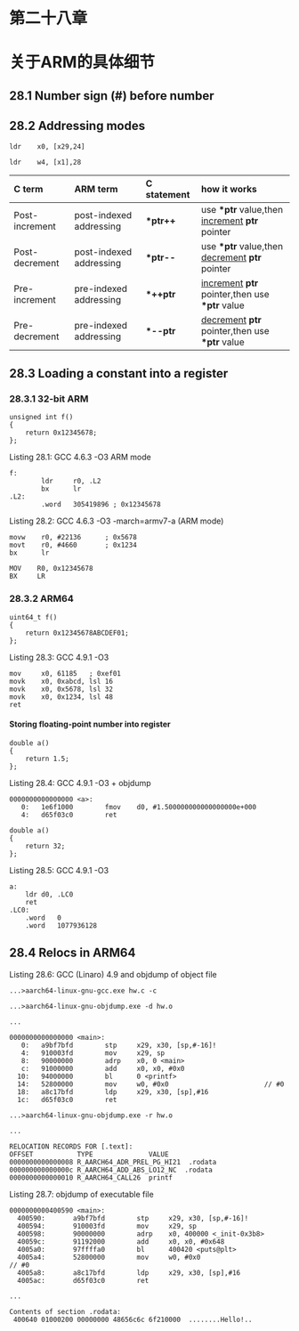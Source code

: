 # 第二十八章
# 关于ARM的具体细节
## 28.1 Number sign (#) before number


## 28.2 Addressing modes

`ldr	x0, [x29,24]`


`ldr	w4, [x1],28`

C term         | ARM term                | C statement | how it works
:--------------|:------------------------|:------------|:--------------
Post-increment | post-indexed addressing | **\*ptr++** | use **\*ptr** value,then [increment](../Glossary.md) **ptr** pointer
Post-decrement | post-indexed addressing | **\*ptr--** | use **\*ptr** value,then [decrement](../Glossary.md) **ptr** pointer
Pre-increment  | pre-indexed addressing  | **\*++ptr** | [increment](../Glossary.md) **ptr** pointer,then use **\*ptr** value
Pre-decrement  | pre-indexed addressing  | **\*--ptr** | [decrement](../Glossary.md) **ptr** pointer,then use **\*ptr** value

## 28.3 Loading a constant into a register
### 28.3.1 32-bit ARM

```
unsigned int f()
{
	return 0x12345678;
};
```
Listing 28.1: GCC 4.6.3 -O3 ARM mode
```
f:
        ldr     r0, .L2
        bx      lr
.L2:
        .word   305419896 ; 0x12345678
```


Listing 28.2: GCC 4.6.3 -O3 -march=armv7-a (ARM mode)
```
movw    r0, #22136      ; 0x5678
movt    r0, #4660       ; 0x1234
bx      lr
```



```
MOV    R0, 0x12345678
BX     LR
```

### 28.3.2 ARM64

```
uint64_t f()
{
	return 0x12345678ABCDEF01;
};
```

Listing 28.3: GCC 4.9.1 -O3
```
mov	    x0, 61185   ; 0xef01
movk	x0, 0xabcd, lsl 16
movk	x0, 0x5678, lsl 32
movk	x0, 0x1234, lsl 48
ret
```

#### Storing floating-point number into register

```
double a()
{
	return 1.5;
};
```
Listing 28.4: GCC 4.9.1 -O3 + objdump
```
0000000000000000 <a>:
   0:   1e6f1000        fmov    d0, #1.500000000000000000e+000
   4:   d65f03c0        ret
```


```
double a()
{
	return 32;
};
```
Listing 28.5: GCC 4.9.1 -O3
```
a:
	ldr	d0, .LC0
	ret
.LC0:
	.word	0
	.word	1077936128
```


## 28.4 Relocs in ARM64

Listing 28.6: GCC (Linaro) 4.9 and objdump of object file
```
...>aarch64-linux-gnu-gcc.exe hw.c -c

...>aarch64-linux-gnu-objdump.exe -d hw.o

...

0000000000000000 <main>:
   0:   a9bf7bfd        stp     x29, x30, [sp,#-16]!
   4:   910003fd        mov     x29, sp
   8:   90000000        adrp    x0, 0 <main>
   c:   91000000        add     x0, x0, #0x0
  10:   94000000        bl      0 <printf>
  14:   52800000        mov     w0, #0x0                        // #0
  18:   a8c17bfd        ldp     x29, x30, [sp],#16
  1c:   d65f03c0        ret

...>aarch64-linux-gnu-objdump.exe -r hw.o

...

RELOCATION RECORDS FOR [.text]:
OFFSET           TYPE              VALUE
0000000000000008 R_AARCH64_ADR_PREL_PG_HI21  .rodata
000000000000000c R_AARCH64_ADD_ABS_LO12_NC  .rodata
0000000000000010 R_AARCH64_CALL26  printf
```

Listing 28.7: objdump of executable file
```
0000000000400590 <main>:
  400590:       a9bf7bfd        stp     x29, x30, [sp,#-16]!
  400594:       910003fd        mov     x29, sp
  400598:       90000000        adrp    x0, 400000 <_init-0x3b8>
  40059c:       91192000        add     x0, x0, #0x648
  4005a0:       97ffffa0        bl      400420 <puts@plt>
  4005a4:       52800000        mov     w0, #0x0                        // #0
  4005a8:       a8c17bfd        ldp     x29, x30, [sp],#16
  4005ac:       d65f03c0        ret

...

Contents of section .rodata:
 400640 01000200 00000000 48656c6c 6f210000  ........Hello!..
```
